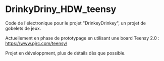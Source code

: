 # DrinkyDriny_HDW_teensy
Code de l'électronique pour le projet "DrinkeyDrinkey", un projet de gobelets de jeux.

Actuellement en phase de prototypage en utilisant une board Teensy 2.0 : https://www.pjrc.com/teensy/

Projet en développment, plus de détails dès que possible.
